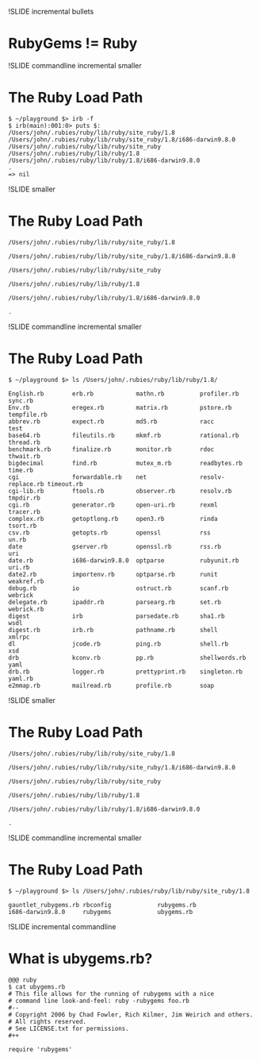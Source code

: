 !SLIDE incremental bullets
# RubyGems != Ruby #

!SLIDE commandline incremental smaller
# The Ruby Load Path #

    $ ~/playground $> irb -f
    $ irb(main):001:0> puts $:
    /Users/john/.rubies/ruby/lib/ruby/site_ruby/1.8
    /Users/john/.rubies/ruby/lib/ruby/site_ruby/1.8/i686-darwin9.8.0
    /Users/john/.rubies/ruby/lib/ruby/site_ruby
    /Users/john/.rubies/ruby/lib/ruby/1.8
    /Users/john/.rubies/ruby/lib/ruby/1.8/i686-darwin9.8.0
    .
    => nil

!SLIDE smaller
# The Ruby Load Path #

<div class="smaller">
  <pre><code class="result">/Users/john/.rubies/ruby/lib/ruby/site_ruby/1.8</code></pre>
  <pre><code class="result">/Users/john/.rubies/ruby/lib/ruby/site_ruby/1.8/i686-darwin9.8.0</code></pre>
  <pre><code class="result">/Users/john/.rubies/ruby/lib/ruby/site_ruby</code></pre>
  <div class="highlight"><pre><code class="result">/Users/john/.rubies/ruby/lib/ruby/1.8</code></pre></div>
  <pre><code class="result">/Users/john/.rubies/ruby/lib/ruby/1.8/i686-darwin9.8.0</code></pre>
  <pre><code class="result">.</code></pre>
</div>

!SLIDE commandline incremental smaller
# The Ruby Load Path #
    $ ~/playground $> ls /Users/john/.rubies/ruby/lib/ruby/1.8/
    
    English.rb        erb.rb            mathn.rb          profiler.rb       sync.rb
    Env.rb            eregex.rb         matrix.rb         pstore.rb         tempfile.rb
    abbrev.rb         expect.rb         md5.rb            racc              test
    base64.rb         fileutils.rb      mkmf.rb           rational.rb       thread.rb
    benchmark.rb      finalize.rb       monitor.rb        rdoc              thwait.rb
    bigdecimal        find.rb           mutex_m.rb        readbytes.rb      time.rb
    cgi               forwardable.rb    net               resolv-replace.rb timeout.rb
    cgi-lib.rb        ftools.rb         observer.rb       resolv.rb         tmpdir.rb
    cgi.rb            generator.rb      open-uri.rb       rexml             tracer.rb
    complex.rb        getoptlong.rb     open3.rb          rinda             tsort.rb
    csv.rb            getopts.rb        openssl           rss               un.rb
    date              gserver.rb        openssl.rb        rss.rb            uri
    date.rb           i686-darwin9.8.0  optparse          rubyunit.rb       uri.rb
    date2.rb          importenv.rb      optparse.rb       runit             weakref.rb
    debug.rb          io                ostruct.rb        scanf.rb          webrick
    delegate.rb       ipaddr.rb         parsearg.rb       set.rb            webrick.rb
    digest            irb               parsedate.rb      sha1.rb           wsdl
    digest.rb         irb.rb            pathname.rb       shell             xmlrpc
    dl                jcode.rb          ping.rb           shell.rb          xsd
    drb               kconv.rb          pp.rb             shellwords.rb     yaml
    drb.rb            logger.rb         prettyprint.rb    singleton.rb      yaml.rb
    e2mmap.rb         mailread.rb       profile.rb        soap

!SLIDE smaller
# The Ruby Load Path #

<div class="smaller">
  <div class="highlight"><pre><code class="result">/Users/john/.rubies/ruby/lib/ruby/site_ruby/1.8</code></pre></div>
  <pre><code class="result">/Users/john/.rubies/ruby/lib/ruby/site_ruby/1.8/i686-darwin9.8.0</code></pre>
  <pre><code class="result">/Users/john/.rubies/ruby/lib/ruby/site_ruby</code></pre>
  <pre><code class="result">/Users/john/.rubies/ruby/lib/ruby/1.8</code></pre>
  <pre><code class="result">/Users/john/.rubies/ruby/lib/ruby/1.8/i686-darwin9.8.0</code></pre>
  <pre><code class="result">.</code></pre>
</div>

!SLIDE commandline incremental smaller
# The Ruby Load Path #
    $ ~/playground $> ls /Users/john/.rubies/ruby/lib/ruby/site_ruby/1.8
    
    gauntlet_rubygems.rb rbconfig             rubygems.rb
    i686-darwin9.8.0     rubygems             ubygems.rb

!SLIDE incremental commandline
# What is ubygems.rb? #

    @@@ ruby
    $ cat ubygems.rb
    # This file allows for the running of rubygems with a nice
    # command line look-and-feel: ruby -rubygems foo.rb
    #--
    # Copyright 2006 by Chad Fowler, Rich Kilmer, Jim Weirich and others.
    # All rights reserved.
    # See LICENSE.txt for permissions.
    #++

    require 'rubygems'
